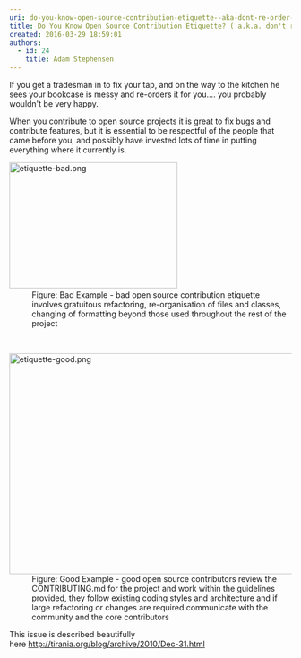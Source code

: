 ```yaml
---
uri: do-you-know-open-source-contribution-etiquette--aka-dont-re-order-my-house-when-you-fix-my-tap
title: Do You Know Open Source Contribution Etiquette? ( a.k.a. don't re-order my house when you fix my tap)
created: 2016-03-29 18:59:01
authors:
  - id: 24
    title: Adam Stephensen
---
```





<span class='intro'> <p>If you get a tradesman in to fix your tap, and on the way to the kitchen he sees your bookcase is messy and re-orders it for you.... you probably wouldn't be very happy.</p><p>When you contribute to open source projects it is great to fix bugs and contribute features, but it is essential to be respectful of the people that came before you, and possibly have invested lots of time in putting everything where it currently is.<br></p> </span>

<dl class="badImage"><dt>​<img src="/PublishingImages/etiquette-bad.png" alt="etiquette-bad.png" style="width&#58;300px;height&#58;225px;" /></dt><dd>Figure&#58; Bad Example - bad open source contribution etiquette involves gratuitous refactoring, re-organisation of files and classes, changing of formatting beyond those used throughout the rest of the project</dd></dl>​​ 
<dl class="goodImage"><dt>
      <img src="/PublishingImages/etiquette-good.png" alt="etiquette-good.png" style="width&#58;700px;height&#58;394px;" />
   </dt><dd>Figure&#58; Good Example - good open source contributors review the CONTRIBUTING.md for the project and work within the guidelines provided, they follow existing coding styles and architecture and if large refactoring or changes are required communicate with the community and the core contributors​​</dd></dl><p><span class="s1">This issue is described beautifully here&#160;<a href="http&#58;//tirania.org/blog/archive/2010/Dec-31.html"><span class="s2">http&#58;//tirania.org/blog/archive/2010/Dec-31.html</span></a>​</span>​</p>


